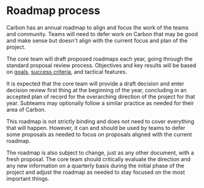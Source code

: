# Roadmap process

<!--
Part of the Carbon Language project, under the Apache License v2.0 with LLVM
Exceptions. See /LICENSE for license information.
SPDX-License-Identifier: Apache-2.0 WITH LLVM-exception
-->

Carbon has an annual roadmap to align and focus the work of the teams and
community. Teams will need to defer work on Carbon that may be good and make
sense but doesn't align with the current focus and plan of the project.

The core team will draft proposed roadmaps each year, going through the standard
proposal review process. Objectives and key results will be based on
[goals](goals.md), [success criteria](principles/success_criteria.md), and
tactical features.

It is expected that the core team will provide a draft decision and enter
decision review first thing at the beginning of the year, concluding in an
accepted plan of record for the overarching direction of the project for that
year. Subteams may optionally follow a similar practice as needed for their area
of Carbon.

This roadmap is not strictly binding and does not need to cover everything that
will happen. However, it can and should be used by teams to defer some proposals
as needed to focus on proposals aligned with the current roadmap.

The roadmap is also subject to change, just as any other document, with a fresh
proposal. The core team should critically evaluate the direction and any new
information on a quarterly basis during the initial phase of the project and
adjust the roadmap as needed to stay focused on the most important things.
